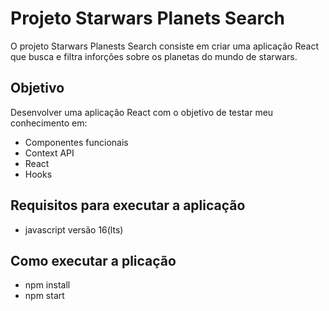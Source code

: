 # Projeto Starwars Planets Search

O projeto Starwars Planests Search consiste em criar uma aplicação React que busca e filtra inforções sobre os planetas
do mundo de starwars.

## Objetivo 

Desenvolver uma aplicação React com o objetivo de testar meu conhecimento em:
- Componentes funcionais
- Context API 
- React
- Hooks


## Requisitos para executar a aplicação

- javascript versão 16(lts)

## Como executar a plicação

- npm install
- npm start
